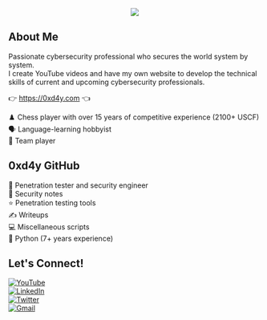 
<p align=center><img src="https://0xd4y.com/images/0xd4y-logo-gray-small-centered.png"></p>

## About Me 
Passionate cybersecurity professional who secures the world system by system.<br>
I create YouTube videos and have my own website to develop the technical skills of current and upcoming cybersecurity professionals.

👉 https://0xd4y.com 👈

♟️ Chess player with over 15 years of competitive experience (2100+ USCF)<br>
🗣️ Language-learning hobbyist<br>
🤝 Team player

## 0xd4y GitHub
🤵 Penetration tester and security engineer<br>
📓 Security notes<br>
⭐ Penetration testing tools<br>
✍️ Writeups<br>
💻 Miscellaneous scripts<br>
🐍 Python (7+ years experience)

## Let's Connect!
[![YouTube](https://img.shields.io/youtube/channel/subscribers/UCSumP9z5Rzquqih-jpusTOQ?style=for-the-badge)](https://www.youtube.com/@0xd4y)<br>
[![LinkedIn](https://img.shields.io/badge/-LinkedIn-0077B5?style=flat&logo=linkedin&logoColor=white)](https://www.linkedin.com/in/SegevEliezer/)<br>
[![Twitter](https://img.shields.io/badge/-Twitter-1DA1F2?style=flat&logo=twitter&logoColor=white)](https://twitter.com/0xd4y)<br>
[![Gmail](https://img.shields.io/badge/-Gmail-D14836?style=flat&logo=gmail&logoColor=white)](mailto:0xd4yWriteups@gmail.com)
